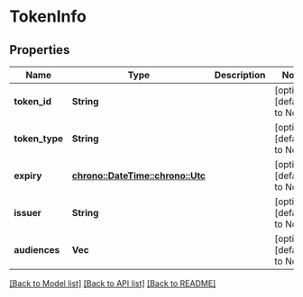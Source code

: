 # TokenInfo

## Properties
Name | Type | Description | Notes
------------ | ------------- | ------------- | -------------
**token_id** | **String** |  | [optional] [default to None]
**token_type** | **String** |  | [optional] [default to None]
**expiry** | [**chrono::DateTime::<chrono::Utc>**](DateTime.md) |  | [optional] [default to None]
**issuer** | **String** |  | [optional] [default to None]
**audiences** | **Vec<String>** |  | [optional] [default to None]

[[Back to Model list]](../README.md#documentation-for-models) [[Back to API list]](../README.md#documentation-for-api-endpoints) [[Back to README]](../README.md)


